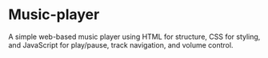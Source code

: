 # Music-player
A simple web-based music player using HTML for structure, CSS for styling, and JavaScript for play/pause, track navigation, and volume control. 
